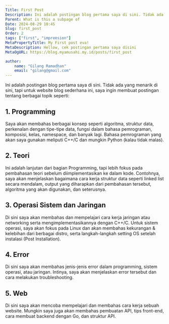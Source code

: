 ```yaml
---
Title: First Post
Description: Ini adalah postingan blog pertama saya di sini. Tidak ada yang menarik di sini, tapi untuk website blog sederhana ini, saya ingin membuat postingan tentang berbagai topik seperti
Parent: What is this a subpage of
Date: 2024-08-29 10:45
Slug: first_post
Order: 2
tags: ["first", "impreesion"]
MetaPropertyTitle: My First post eva!
MetaDescription: Hellow, cek postingan pertama saya disini
MetaOgURL: https://blog.myamusahi.my.id/posts/first_post

author:
    name: "Gilang Ramadhan"
    email: "gilang@gmail.com"
---
```


Ini adalah postingan blog pertama saya di sini. Tidak ada yang menarik di sini, tapi untuk website blog sederhana ini, saya ingin membuat postingan tentang berbagai topik seperti:

## 1. Programming

Saya akan membahas berbagai konsep seperti algoritma, struktur data, perkenalan dengan tipe-tipe data, fungsi dalam bahasa pemrograman, komposisi, kelas, namespace, dan banyak lagi. Bahasa pemrograman yang akan saya gunakan meliputi C++/C dan mungkin Python (kalau tidak malas).

## 2. Teori

Ini adalah lanjutan dari bagian Programming, tapi lebih fokus pada pembahasan teori sebelum diimplementasikan ke dalam kode. Contohnya, saya akan menjelaskan bagaimana cara kerja struktur data seperti linked list secara mendalam, output yang diharapkan dari pembahasan tersebut, algoritma yang akan digunakan, dan seterusnya.

## 3. Operasi Sistem dan Jaringan

Di sini saya akan membahas dan mempelajari cara kerja jaringan atau networking serta mengimplementasikannya dengan C++/C. Untuk sistem operasi, saya akan fokus pada Linux dan akan membahas kekurangan & kelebihan dari berbagai distro, serta langkah-langkah setting OS setelah instalasi (Post Installation).

## 4. Error

Di sini saya akan membahas jenis-jenis error dalam programming, sistem operasi, atau jaringan. Intinya, saya akan menjelaskan error tersebut dan cara melakukan troubleshooting.

## 5. Web

Di sini saya akan mencoba mempelajari dan membahas cara kerja sebuah website. Mungkin saya juga akan membahas pembuatan API, tips front-end, cara membuat backend dengan Go, dan struktur API.
